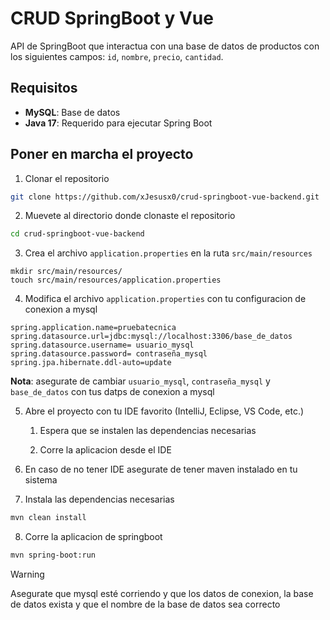 # CRUD SpringBoot y Vue

API de SpringBoot que interactua con una base de datos de productos con los siguientes campos: `id`, `nombre`, `precio`, `cantidad`.

## Requisitos

- **MySQL**: Base de datos
- **Java 17**: Requerido para ejecutar Spring Boot


## Poner en marcha el proyecto

1. Clonar el repositorio
```sh
git clone https://github.com/xJesusx0/crud-springboot-vue-backend.git
```

2. Muevete al directorio donde clonaste el repositorio
```sh
cd crud-springboot-vue-backend
```

3. Crea el archivo `application.properties` en la ruta `src/main/resources`
```
mkdir src/main/resources/
touch src/main/resources/application.properties
```

4. Modifica el archivo `application.properties` con tu configuracion de conexion a mysql
```
spring.application.name=pruebatecnica
spring.datasource.url=jdbc:mysql://localhost:3306/base_de_datos
spring.datasource.username= usuario_mysql
spring.datasource.password= contraseña_mysql 
spring.jpa.hibernate.ddl-auto=update
```
**Nota**: asegurate de cambiar `usuario_mysql`, `contraseña_mysql` y `base_de_datos` con tus datps de conexion a mysql

5. Abre el proyecto con tu IDE favorito (IntelliJ, Eclipse, VS Code, etc.)

    1. Espera que se instalen las dependencias necesarias

    2. Corre la aplicacion desde el IDE

6. En caso de no tener IDE asegurate de tener maven instalado en tu sistema

7. Instala las dependencias necesarias
```sh
mvn clean install
```

8. Corre la aplicacion de springboot
```sh
mvn spring-boot:run
```

> [!WARNING]
> Asegurate que mysql esté corriendo y que los datos de conexion, la base de datos exista y que el nombre de la base de datos sea correcto